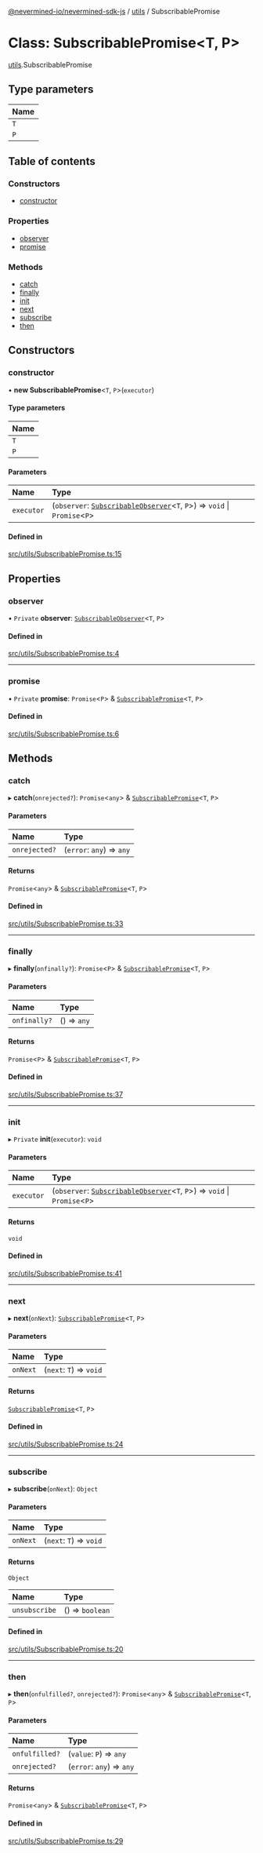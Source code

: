 [@nevermined-io/nevermined-sdk-js](../code-reference.md) / [utils](../modules/utils.md) / SubscribablePromise

# Class: SubscribablePromise<T, P\>

[utils](../modules/utils.md).SubscribablePromise

## Type parameters

| Name |
| :------ |
| `T` |
| `P` |

## Table of contents

### Constructors

- [constructor](utils.SubscribablePromise.md#constructor)

### Properties

- [observer](utils.SubscribablePromise.md#observer)
- [promise](utils.SubscribablePromise.md#promise)

### Methods

- [catch](utils.SubscribablePromise.md#catch)
- [finally](utils.SubscribablePromise.md#finally)
- [init](utils.SubscribablePromise.md#init)
- [next](utils.SubscribablePromise.md#next)
- [subscribe](utils.SubscribablePromise.md#subscribe)
- [then](utils.SubscribablePromise.md#then)

## Constructors

### constructor

• **new SubscribablePromise**<`T`, `P`\>(`executor`)

#### Type parameters

| Name |
| :------ |
| `T` |
| `P` |

#### Parameters

| Name | Type |
| :------ | :------ |
| `executor` | (`observer`: [`SubscribableObserver`](utils.SubscribableObserver.md)<`T`, `P`\>) => `void` \| `Promise`<`P`\> |

#### Defined in

[src/utils/SubscribablePromise.ts:15](https://github.com/nevermined-io/sdk-js/blob/661349d/src/utils/SubscribablePromise.ts#L15)

## Properties

### observer

• `Private` **observer**: [`SubscribableObserver`](utils.SubscribableObserver.md)<`T`, `P`\>

#### Defined in

[src/utils/SubscribablePromise.ts:4](https://github.com/nevermined-io/sdk-js/blob/661349d/src/utils/SubscribablePromise.ts#L4)

___

### promise

• `Private` **promise**: `Promise`<`P`\> & [`SubscribablePromise`](utils.SubscribablePromise.md)<`T`, `P`\>

#### Defined in

[src/utils/SubscribablePromise.ts:6](https://github.com/nevermined-io/sdk-js/blob/661349d/src/utils/SubscribablePromise.ts#L6)

## Methods

### catch

▸ **catch**(`onrejected?`): `Promise`<`any`\> & [`SubscribablePromise`](utils.SubscribablePromise.md)<`T`, `P`\>

#### Parameters

| Name | Type |
| :------ | :------ |
| `onrejected?` | (`error`: `any`) => `any` |

#### Returns

`Promise`<`any`\> & [`SubscribablePromise`](utils.SubscribablePromise.md)<`T`, `P`\>

#### Defined in

[src/utils/SubscribablePromise.ts:33](https://github.com/nevermined-io/sdk-js/blob/661349d/src/utils/SubscribablePromise.ts#L33)

___

### finally

▸ **finally**(`onfinally?`): `Promise`<`P`\> & [`SubscribablePromise`](utils.SubscribablePromise.md)<`T`, `P`\>

#### Parameters

| Name | Type |
| :------ | :------ |
| `onfinally?` | () => `any` |

#### Returns

`Promise`<`P`\> & [`SubscribablePromise`](utils.SubscribablePromise.md)<`T`, `P`\>

#### Defined in

[src/utils/SubscribablePromise.ts:37](https://github.com/nevermined-io/sdk-js/blob/661349d/src/utils/SubscribablePromise.ts#L37)

___

### init

▸ `Private` **init**(`executor`): `void`

#### Parameters

| Name | Type |
| :------ | :------ |
| `executor` | (`observer`: [`SubscribableObserver`](utils.SubscribableObserver.md)<`T`, `P`\>) => `void` \| `Promise`<`P`\> |

#### Returns

`void`

#### Defined in

[src/utils/SubscribablePromise.ts:41](https://github.com/nevermined-io/sdk-js/blob/661349d/src/utils/SubscribablePromise.ts#L41)

___

### next

▸ **next**(`onNext`): [`SubscribablePromise`](utils.SubscribablePromise.md)<`T`, `P`\>

#### Parameters

| Name | Type |
| :------ | :------ |
| `onNext` | (`next`: `T`) => `void` |

#### Returns

[`SubscribablePromise`](utils.SubscribablePromise.md)<`T`, `P`\>

#### Defined in

[src/utils/SubscribablePromise.ts:24](https://github.com/nevermined-io/sdk-js/blob/661349d/src/utils/SubscribablePromise.ts#L24)

___

### subscribe

▸ **subscribe**(`onNext`): `Object`

#### Parameters

| Name | Type |
| :------ | :------ |
| `onNext` | (`next`: `T`) => `void` |

#### Returns

`Object`

| Name | Type |
| :------ | :------ |
| `unsubscribe` | () => `boolean` |

#### Defined in

[src/utils/SubscribablePromise.ts:20](https://github.com/nevermined-io/sdk-js/blob/661349d/src/utils/SubscribablePromise.ts#L20)

___

### then

▸ **then**(`onfulfilled?`, `onrejected?`): `Promise`<`any`\> & [`SubscribablePromise`](utils.SubscribablePromise.md)<`T`, `P`\>

#### Parameters

| Name | Type |
| :------ | :------ |
| `onfulfilled?` | (`value`: `P`) => `any` |
| `onrejected?` | (`error`: `any`) => `any` |

#### Returns

`Promise`<`any`\> & [`SubscribablePromise`](utils.SubscribablePromise.md)<`T`, `P`\>

#### Defined in

[src/utils/SubscribablePromise.ts:29](https://github.com/nevermined-io/sdk-js/blob/661349d/src/utils/SubscribablePromise.ts#L29)
